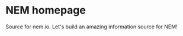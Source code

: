 NEM homepage
===============

Source for nem.io. Let's build an amazing information source for NEM!
